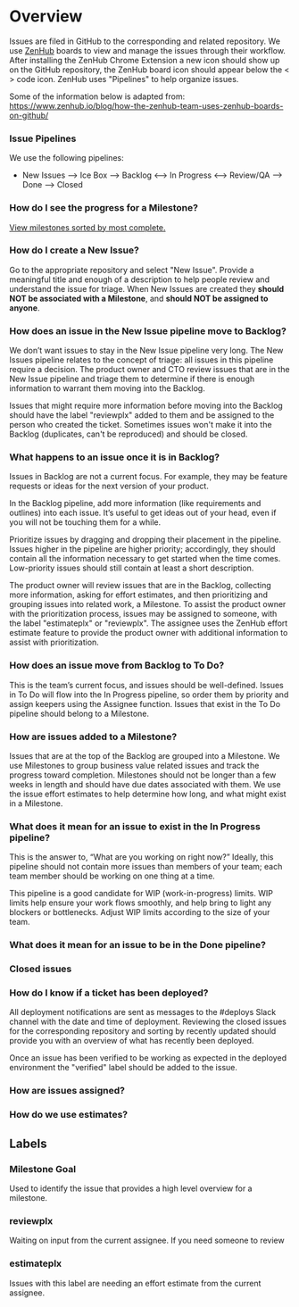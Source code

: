# Overview
Issues are filed in GitHub to the corresponding and related repository. We use [ZenHub](https://www.zenhub.io/) boards to view and manage the issues through their workflow. After installing the ZenHub Chrome Extension a new icon should show up on the GitHub repository, the ZenHub board icon should appear below the < > code icon. ZenHub uses "Pipelines" to help organize issues.

Some of the information below is adapted from: https://www.zenhub.io/blog/how-the-zenhub-team-uses-zenhub-boards-on-github/

### Issue Pipelines
We use the following pipelines:
* New Issues --> Ice Box --> Backlog <--> In Progress <--> Review/QA --> Done --> Closed

### How do I see the progress for a Milestone?
[View milestones sorted by most complete.](https://github.com/PRX/www.prx.org/milestones?direction=desc&sort=completeness&state=open)

### How do I create a New Issue?
Go to the appropriate repository and select "New Issue". Provide a meaningful title and enough of a description to help people review and understand the issue for triage. When New Issues are created they **should NOT be associated with a Milestone**, and **should NOT be assigned to anyone**.

### How does an issue in the New Issue pipeline move to Backlog?
We don’t want issues to stay in the New Issue pipeline very long. The New Issues pipeline relates to the concept of triage: all issues in this pipeline require a decision. The product owner and CTO review issues that are in the New Issue pipeline and triage them to determine if there is enough information to warrant them moving into the Backlog.

Issues that might require more information before moving into the Backlog should have the label "reviewplx" added to them and be assigned to the person who created the ticket. Sometimes issues won't make it into the Backlog (duplicates, can't be reproduced) and should be closed. 

### What happens to an issue once it is in Backlog?
Issues in Backlog are not a current focus. For example, they may be feature requests or ideas for the next version of your product.

In the Backlog pipeline, add more information (like requirements and outlines) into each issue. It’s useful to get ideas out of your head, even if you will not be touching them for a while.

Prioritize issues by dragging and dropping their placement in the pipeline. Issues higher in the pipeline are higher priority; accordingly, they should contain all the information necessary to get started when the time comes. Low-priority issues should still contain at least a short description.

The product owner will review issues that are in the Backlog, collecting more information, asking for effort estimates, and then prioritizing and grouping issues into related work, a Milestone. To assist the product owner with the prioritization process, issues may be assigned to someone, with the label "estimateplx" or "reviewplx". The assignee uses the ZenHub effort estimate feature to provide the product owner with additional information to assist with prioritization.

### How does an issue move from Backlog to To Do?
This is the team’s current focus, and issues should be well-defined. Issues in To Do will flow into the In Progress pipeline, so order them by priority and assign keepers using the Assignee function. Issues that exist in the To Do pipeline should belong to a Milestone.

### How are issues added to a Milestone?
Issues that are at the top of the Backlog are grouped into a Milestone. We use Milestones to group business value related issues and track the progress toward completion. Milestones should not be longer than a few weeks in length and should have due dates associated with them. We use the issue effort estimates to help determine how long, and what might exist in a Milestone.

### What does it mean for an issue to exist in the In Progress pipeline?
This is the answer to, “What are you working on right now?” Ideally, this pipeline should not contain more issues than members of your team; each team member should be working on one thing at a time.

This pipeline is a good candidate for WIP (work-in-progress) limits. WIP limits help ensure your work flows smoothly, and help bring to light any blockers or bottlenecks. Adjust WIP limits according to the size of your team.

### What does it mean for an issue to be in the Done pipeline?

### Closed issues

### How do I know if a ticket has been deployed?
All deployment notifications are sent as messages to the #deploys Slack channel with the date and time of deployment. Reviewing the closed issues for the corresponding repository and sorting by recently updated should provide you with an overview of what has recently been deployed.

Once an issue has been verified to be working as expected in the deployed environment the "verified" label should be added to the issue.

### How are issues assigned?

### How do we use estimates?

## Labels
### Milestone Goal
Used to identify the issue that provides a high level overview for a milestone.
### reviewplx
Waiting on input from the current assignee. If you need someone to review 
### estimateplx
Issues with this label are needing an effort estimate from the current assignee.